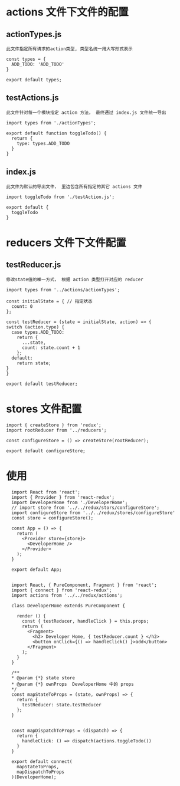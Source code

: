 # actions 文件下文件的配置

  ## actionTypes.js
    此文件指定所有请求的action类型, 类型名统一用大写形式表示

    const types = {
      ADD_TODO: 'ADD_TODO'
    }

    export default types;

  ## testActions.js
    此文件针对每一个模块指定 action 方法， 最终通过 index.js 文件统一导出

    import types from './actionTypes';

    export default function toggleTodo() {
      return {
        type: types.ADD_TODO
      }
    }

  ## index.js 
    此文件为默认的导出文件， 里边包含所有指定的其它 actions 文件

    import toggleTodo from './testAction.js';

    export default {
      toggleTodo
    }

# reducers 文件下文件配置

  ## testReducer.js
    修改state值的唯一方式， 根据 action 类型打开对应的 reducer

    import types from '../actions/actionTypes';

    const initialState = { // 指定状态
      count: 0
    };

    const testReducer = (state = initialState, action) => {
    switch (action.type) {
      case types.ADD_TODO:
        return {
          ...state,
          count: state.count + 1
        };
      default:
        return state;
    }
    }

    export default testReducer;

# stores 文件配置

    import { createStore } from 'redux';
    import rootReducer from '../reducers';

    const configureStore = () => createStore(rootReducer);

    export default configureStore;


# 使用 

```
  import React from 'react';
  import { Provider } from 'react-redux';
  import DeveloperHome from './DeveloperHome';
  // import store from '../../redux/stors/configureStore';
  import configureStore from '../../redux/stores/configureStore'
  const store = configureStore();

  const App = () => {
    return (
      <Provider store={store}>
        <DeveloperHome />
      </Provider>
    );
  }

  export default App;
```

````

  import React, { PureComponent, Fragment } from 'react';
  import { connect } from 'react-redux';
  import actions from '../../redux/actions';

  class DeveloperHome extends PureComponent {

    render () {
      const { testReducer, handleClick } = this.props;
      return (
        <Fragment>
          <h2> Developer Home, { testReducer.count } </h2>
          <button onClick={() => handleClick() }>add</button>
        </Fragment>
      );
    }
  }

  /**
  * @param {*} state store
  * @param {*} ownProps  DeveloperHome 中的 props
  */
  const mapStateToProps = (state, ownProps) => {
    return {
      testReducer: state.testReducer
    };
  }


  const mapDispatchToProps = (dispatch) => {
    return {
      handleClick: () => dispatch(actions.toggleTodo())
    }
  }

  export default connect(
    mapStateToProps,
    mapDispatchToProps
  )(DeveloperHome);
````
